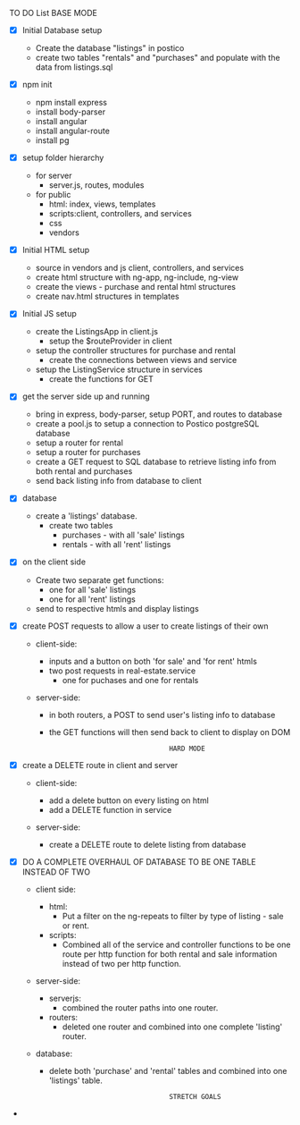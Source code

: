 TO DO List
                                            BASE MODE
- [x] Initial Database setup
    - Create the database "listings" in postico
    - create two tables "rentals" and "purchases" and populate with the data from 
      listings.sql   
    
- [x] npm init
    - npm install express
    - install body-parser
    - install angular
    - install angular-route
    - install pg

- [x] setup folder hierarchy
    - for server 
        - server.js, routes, modules
    - for public
        - html: index, views, templates
        - scripts:client, controllers, and services
        - css
        - vendors

- [x] Initial HTML setup 
    - source in vendors and js client, controllers, and services
    - create html structure with ng-app, ng-include, ng-view
    - create the views - purchase and rental html structures
    - create nav.html structures in templates

- [x] Initial JS setup
    - create the ListingsApp in client.js
        - setup the $routeProvider in client
    - setup the controller structures for purchase and rental
        - create the connections between views and service
    - setup the ListingService structure in services
        - create the functions for GET

- [x] get the server side up and running
    - bring in express, body-parser, setup PORT, and routes to database
    - create a pool.js to setup a connection to Postico postgreSQL database
    - setup a router for rental
    - setup a router for purchases
    - create a GET request to SQL database to retrieve listing info
         from both rental and purchases
    - send back listing info from database to client

- [x] database
    - create a 'listings' database. 
        - create two tables 
            - purchases - with all 'sale' listings
            - rentals - with all 'rent' listings

- [x] on the client side 
    - Create two separate get functions:
        - one for all 'sale' listings
        - one for all 'rent' listings
    - send to respective htmls and display listings

- [x] create POST requests to allow a user to create listings of their own
    - client-side:
        - inputs and a button on both 'for sale' and 'for rent' htmls 
        - two post requests in real-estate.service
            - one for puchases and one for rentals

    - server-side: 
        - in both routers, a POST to send user's listing info to database
        - the GET functions will then send back to client to display on DOM
    
                                            HARD MODE

- [x] create a DELETE route in client and server
    - client-side:
        - add a delete button on every listing on html
        - add a DELETE function in service
    
    - server-side:
        - create a DELETE route to delete listing from database



- [x] DO A COMPLETE OVERHAUL OF DATABASE TO BE ONE TABLE INSTEAD OF TWO
    - client side: 
        - html: 
            - Put a filter on the ng-repeats to filter by type of listing - sale or rent.
        - scripts:
            - Combined all of the service and controller functions to be one route per http function for both
              rental and sale information instead of two per http function.
    
    - server-side:
        - serverjs:
            - combined the router paths into one router.
        - routers:
            - deleted one router and combined into one complete 'listing' router.
        
    - database: 
        - delete both 'purchase' and 'rental' tables and combined into one 'listings' table.

                                            STRETCH GOALS

- 